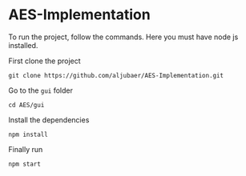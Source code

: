 # AES-Implementation
To run the project, follow the commands. Here you must have node js installed.

First clone the project 

`git clone https://github.com/aljubaer/AES-Implementation.git` 

Go to the `gui` folder 

`cd AES/gui` 

Install the dependencies 

`npm install` 

Finally run 

`npm start`
